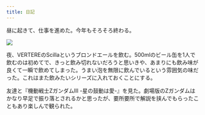 ```yaml
---
title: 日記
---
```


昼に起きて、仕事を進めた。今年もそろそろ終わる。

![](https://i.imgur.com/Lvxxap9h.jpg)

夜、VERTEREのScillaというブロンドエールを飲む。500mlのビール缶を1人で飲むのは初めてで、きっと飲み切れないだろうと思いきや、あまりにも飲み味が良くて一瞬で飲めてしまった。うまい泡を無限に飲んでいるという雰囲気の味だった。これはまた飲みたいシリーズに入れておくことにする。

友達と『機動戦士ZガンダムIII -星の鼓動は愛-』を見た。劇場版のZガンダムはかなり早足で振り落とされるかと思ったが、要所要所で解説を挟んでもらったこともあり楽しんで観られた。
